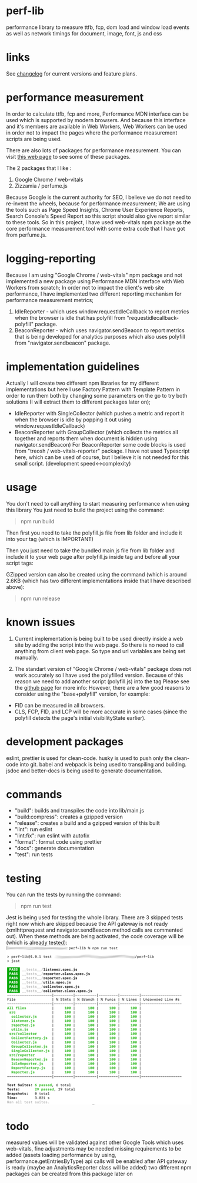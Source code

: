 # perf-lib
performance library to measure ttfb, fcp, dom load and window load events as well as network timings for document, image, font, js and css

# links
See [changelog](./CHANGELOG.md) for current versions and feature plans.

# performance measurement
In order to calculate ttfb, fcp and more, Performance MDN interface can be used which is supported by modern browsers.
And because this interface and it's members are available in Web Workers, Web Workers can be used in order not to impact the pages where the performance measurement scripts are being used.

There are also lots of packages for performance measurement.
You can visit [this web page](https://github.com/csabapalfi/awesome-pagespeed-metrics) to see some of these packages.

The 2 packages that I like :
1. Google Chrome / web-vitals
2. Zizzamia / perfume.js

Because Google is the current authority for SEO, I believe we do not need to re-invent the wheels, because for performance measurement;
We are using the tools such as Page Speed Insights, Chrome User Experience Reports, Search Console's Speed Report so this script should also give report similar to these tools.
So in this project, I have used web-vitals npm package as the core performance measurement tool with some extra code that I have got from perfume.js.

# logging-reporting
Because I am using "Google Chrome / web-vitals" npm package and not implemented a new package using Performance MDN interface with Web Workers from scratch;
In order not to impact the client's web site performance, I have implemented two different reporting mechanism for performance measurement metrics;
1. IdleReporter - which uses window.requestIdleCallback to report metrics when the browser is idle that has polyfill from "requestidlecallback-polyfill" package.
2. BeaconReporter - which uses navigator.sendBeacon to report metrics that is being developed for analytics purposes which also uses polyfill from "navigator.sendbeacon" package.

# implementation guidelines
Actually I will create two different npm libraries for my different implementations but here I use Factory Pattern with Template Pattern in order to run them both by changing some parameters on the go to try both solutions (I will extract them to different packages later on);
- IdleReporter with SingleCollector (which pushes a metric and report it when the browser is idle by popping it out using window.requestIdleCallback)
- BeaconReporter with GroupCollector (which collects the metrics all together and reports them when document is hidden using navigator.sendBeacon)
For BeaconReporter some code blocks is used from "treosh / web-vitals-reporter" package.
I have not used Typescript here, which can be used of course, but I believe it is not needed for this small script. (development speed<->complexity)

# usage
You don't need to call anything to start measuring performance when using this library
You just need to build the project using the command:
> npm run build

Then first you need to take the polyfill.js file from lib folder and include it into your <head> tag (which is IMPORTANT)
> <head><script src="js/polyfill.js"></script></head>

Then you just need to take the bundled main.js file from lib folder and include it to your web page after polyfill.js inside <head> tag and before all your script tags:
> <script src="js/main.js"></script>

GZipped version can also be created using the command (which is around 2.6KB (which has two different implementations inside that I have described above):
> npm run release

# known issues
1. Current implementation is being built to be used directly inside a web site by adding the script into the web page.
So there is no need to call anything from client web page. So type and url variables are being set manually.

2. The standart version of "Google Chrome / web-vitals" package does not work accurately so I have used the polyfilled version.
Because of this reason we need to add another script (polyfill.js) into the <head> tag
Please see the [github page](https://github.com/GoogleChrome/web-vitals) for more info:
However, there are a few good reasons to consider using the "base+polyfill" version, for example:
- FID can be measured in all browsers.
- CLS, FCP, FID, and LCP will be more accurate in some cases (since the polyfill detects the page's initial visibilityState earlier).

# development packages
eslint, prettier is used for clean-code.
husky is used to push only the clean-code into git.
babel and webpack is being used to transpiling and building.
jsdoc and better-docs is being used to generate documentation.

# commands
- "build": builds and transpiles the code into lib/main.js
- "build:compress": creates a gzipped version
- "release": creates a build and a gzipped version of this built
- "lint": run eslint
- "lint:fix": run eslint with autofix
- "format": format code using prettier
- "docs": generate documentation
- "test": run tests

# testing
You can run the tests by running the command:
> npm run test

Jest is being used for testing the whole library.
There are 3 skipped tests right now which are skipped because the API gateway is not ready (xmlhttprequest and navigator.sendBeacon method calls are commented out).
When these methods are being activated, the code coverage will be (which is already tested):
![Code Coverage](./assets/test-coverage.png)

# todo
measured values will be validated against other Google Tools which uses web-vitals, fine adjustments may be needed
missing requirements to be added (assets loading performance by using, performance.getEntriesByType)
api calls will be enabled after API gateway is ready (maybe an AnalyticsReporter class will be added)
two different npm packages can be created from this package later on
